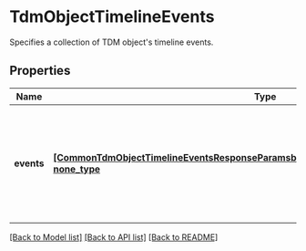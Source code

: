 # TdmObjectTimelineEvents

Specifies a collection of TDM object's timeline events.

## Properties
Name | Type | Description | Notes
------------ | ------------- | ------------- | -------------
**events** | [**[CommonTdmObjectTimelineEventsResponseParamsb40f6965884b4986A1bf70e3f7ac9929], none_type**](CommonTdmObjectTimelineEventsResponseParamsb40f6965884b4986A1bf70e3f7ac9929.md) | Specifies the collection of the timeline events, filtered by the specified criteria. | [optional] 

[[Back to Model list]](../README.md#documentation-for-models) [[Back to API list]](../README.md#documentation-for-api-endpoints) [[Back to README]](../README.md)


